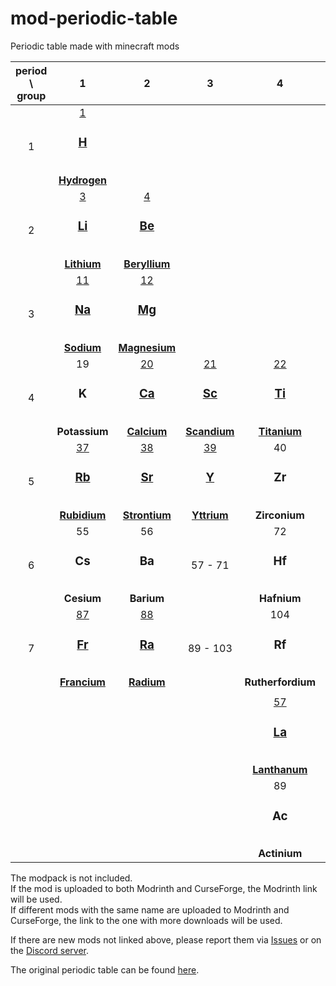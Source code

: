 # mod-periodic-table
Periodic table made with minecraft mods

| period \ group | 1                                                                                      |2                                                                                                      |3                                                                          |4                                                                            |5                                                                                 |6                                                                                 |7                                                                              |8                                                                                                  |9                                                                               |10                                                                                                      |11                                        |12                                                                                         |13                                                                                                  |14                                                                                                 |15                                      |16                                                                                       |17                                                                                             |18                                                                       |
|:--------------:|:--------------------------------------------------------------------------------------:|:-----------------------------------------------------------------------------------------------------:|:-------------------------------------------------------------------------:|:---------------------------------------------------------------------------:|:--------------------------------------------------------------------------------:|:--------------------------------------------------------------------------------:|:-----------------------------------------------------------------------------:|:-------------------------------------------------------------------------------------------------:|:------------------------------------------------------------------------------:|:------------------------------------------------------------------------------------------------------:|:----------------------------------------:|:-----------------------------------------------------------------------------------------:|:--------------------------------------------------------------------------------------------------:|:-------------------------------------------------------------------------------------------------:|:--------------------------------------:|:---------------------------------------------------------------------------------------:|:---------------------------------------------------------------------------------------------:|:-----------------------------------------------------------------------:|
|1               |[1<br> <h3> H </h3> <br> **Hydrogen**](https://modrinth.com/mod/hydrogen)               |                                                                                                       |                                                                           |                                                                             |                                                                                  |                                                                                  |                                                                               |                                                                                                   |                                                                                |                                                                                                        |                                          |                                                                                           |                                                                                                    |                                                                                                   |                                        |                                                                                         |                                                                                               |2<br> <h3> He </h3> <br> **Helium**                                      |
|2               |[3<br> <h3> Li </h3> <br> **Lithium**](https://modrinth.com/mod/lithium)                |[4<br> <h3> Be </h3> <br> **Beryllium**](https://modrinth.com/mod/beryllium-ore)                       |                                                                           |                                                                             |                                                                                  |                                                                                  |                                                                               |                                                                                                   |                                                                                |                                                                                                        |                                          |                                                                                           |5<br> <h3> B </h3> <br> **Boron**                                                                   |[6<br> <h3> C </h3> <br> **Carbon**](https://modrinth.com/mod/carbon-performance)                  |7<br> <h3> N </h3> <br> **Nitrogen**    |[8<br> <h3> O </h3> <br> **Oxygen**](https://www.curseforge.com/minecraft/mc-mods/oxygen)|[9<br> <h3> F </h3> <br> **Fluorine**](https://www.curseforge.com/minecraft/mc-mods/fluorine)  |[10<br> <h3> Ne </h3> <br> **Neon**](https://modrinth.com/mod/neon)      |
|3               |[11<br> <h3> Na </h3> <br> **Sodium**](https://modrinth.com/mod/sodium)                 |[12<br> <h3> Mg </h3> <br> **Magnesium**](https://www.curseforge.com/minecraft/mc-mods/sodium-reforged)|                                                                           |                                                                             |                                                                                  |                                                                                  |                                                                               |                                                                                                   |                                                                                |                                                                                                        |                                          |                                                                                           |13<br> <h3> Al </h3> <br> **Aluminum**                                                              |14<br> <h3> Si </h3> <br> **Silicon**                                                              |15<br> <h3> P </h3> <br> **Phosphorus** |16<br> <h3> S </h3> <br> **Sulfur**                                                      |[17<br> <h3> Cl </h3> <br> **Chlorine**](https://www.curseforge.com/minecraft/mc-mods/chlorine)|[18<br> <h3> Ar </h3> <br> **Argon**](https://modrinth.com/mod/argonmod) |
|4               |19<br> <h3> K </h3> <br> **Potassium**                                                  |[20<br> <h3> Ca </h3> <br> **Calcium**](https://modrinth.com/mod/calcium-fps)                          |[21<br> <h3> Sc </h3> <br> **Scandium**](https://modrinth.com/mod/scandium)|[22<br> <h3> Ti </h3> <br> **Titanium**](https://modrinth.com/mod/titanium)  |[23<br> <h3> V </h3> <br> **Vanadium**](https://modrinth.com/mod/vanadium)        |24<br> <h3> Cr </h3> <br> **Chromium**                                            |25<br> <h3> Mn </h3> <br> **Manganese**                                        |[26<br> <h3> Fe </h3> <br> **Iron**](https://www.curseforge.com/minecraft/mc-mods/iron)            |[27<br> <h3> Co </h3> <br> **Cobalt**](https://modrinth.com/mod/cobalt)         |28<br> <h3> Ni </h3> <br> **Nickel**       |29<br> <h3> Cu </h3> <br> **Copper**                        |30<br> <h3> Zn </h3> <br> **Zinc**        |31<br> <h3> Ga </h3> <br> **Gallium**                                                      |32<br> <h3> Ge </h3> <br> **Germanium**                                                             |33<br> <h3> As </h3> <br> **Arsenic**                                                              |34<br> <h3> Se </h3> <br> **Selenium**  |35<br> <h3> Br </h3> <br> **Bromine**                                                    |[36<br> <h3> Kr </h3> <br> **Krypton**](https://modrinth.com/mod/krypton)                      |[36<br> <h3> Kr </h3> <br> **Krypton**](https://modrinth.com/mod/krypton)|
|5               |[37<br> <h3> Rb </h3> <br> **Rubidium**](https://modrinth.com/mod/rubidium)             |[38<br> <h3> Sr </h3> <br> **Strontium**](https://www.curseforge.com/minecraft/mc-mods/strontium)      |[39<br> <h3> Y </h3> <br> **Yttrium**](https://modrinth.com/mod/yttrium)   |40<br> <h3> Zr </h3> <br> **Zirconium**                                      |41<br> <h3> Nb </h3> <br> **Niobium**                                             |42<br> <h3> Mo </h3> <br> **Molybdenum**                                          |[43<br> <h3> Tc </h3> <br> **Technetium**](https://modrinth.com/mod/technetium)|44<br> <h3> Ru </h3> <br> **Ruthenium**                                                            |45<br> <h3> Rh </h3> <br> **Rhodium**                                           |[46<br> <h3> Pd </h3> <br> **Palladium**](https://modrinth.com/mod/threetag-palladium)                  |47<br> <h3> Ag </h3> <br> **Silver**      |[48<br> <h3> Cd </h3> <br> **Cadmium**](https://github.com/jellysquid3/cadmium-fabric)     |[49<br> <h3> In </h3> <br> **Indium**](https://modrinth.com/mod/indium)                             |50<br> <h3> Sn </h3> <br> **Tin**                                                                  |51<br> <h3> Sb </h3> <br> **Antimony**  |52<br> <h3> Te </h3> <br> **Tellurium**                                                  |[53<br> <h3> I </h3> <br> **Iodine**](https://github.com/Trigary/Iodine)                       |[54<br> <h3> Xe </h3> <br> **Xenon**](https://modrinth.com/mod/xenon)    |
|6               |55<br> <h3> Cs </h3> <br> **Cesium**                                                    |56<br> <h3> Ba </h3> <br> **Barium**|57 - 71                                                           |72<br> <h3> Hf </h3> <br> **Hafnium**                                      |73<br> <h3> Ta </h3> <br> **Tantalum**                                       |74<br> <h3> W </h3> <br> **Tungsten**                                             |75<br> <h3> Re </h3> <br> **Rhenium**                                             |[76<br> <h3> Os </h3> <br> **Osmium**](https://modrinth.com/mod/osmium)        |77<br> <h3> Ir </h3> <br> **Iridium**                                                              |[78<br> <h3> Pt </h3> <br> **Platinum**](https://modrinth.com/mod/platinum-mod) |79<br> <h3> Au </h3> <br> **Gold**        |80<br> <h3> Hg </h3> <br> **Mercury**                        |81<br> <h3> Tl </h3> <br> **Thallium**    |82<br> <h3> Pb </h3> <br> **Lead**                                                         |[83<br> <h3> Bi </h3> <br> **Bismuth**](https://modrinth.com/mod/bismuth-2)                         |84<br> <h3> Po </h3> <br> **Polonium**                                                             |85<br> <h3> At </h3> <br> **Astatine**  |[86<br> <h3> Rn </h3> <br> **Radon**](https://modrinth.com/mod/radon)                    |85<br> <h3> At </h3> <br> **Astatine**                                                         |[86<br> <h3> Rn </h3> <br> **Radon**](https://modrinth.com/mod/radon)    |
|7               |[87<br> <h3> Fr </h3> <br> **Francium**](https://modrinth.com/mod/francium-optimization)|[88<br> <h3> Ra </h3> <br> **Radium**](https://modrinth.com/mod/radium)                                |89 - 103                                                                   |104<br> <h3> Rf </h3> <br> **Rutherfordium**                                 |105<br> <h3> Db </h3> <br> **Dubnium**                                            |[106<br> <h3> Sg </h3> <br> **Seaborgium**](https://modrinth.com/mod/seaborgium)  |107<br> <h3> Bh </h3> <br> **Bohrium**                                         |108<br> <h3> Hs </h3> <br> **Hassium**                                                             |[109<br> <h3> Mt </h3> <br> **Meitnerium**](https://modrinth.com/mod/meitnerium)|[110<br> <h3> Ds </h3> <br> **Darmstadtium**](https://www.curseforge.com/minecraft/mc-mods/darmstadtium)|111<br> <h3> Rg </h3> <br> **Roentgenium**|112<br> <h3> Cn </h3> <br> **Copernicium**                                                 |[113<br> <h3> Nh </h3> <br> **Nihonium**](https://www.curseforge.com/minecraft/mc-mods/nihonium-mod)|[114<br> <h3> Fl </h3> <br> **Flerovium**](https://www.curseforge.com/minecraft/mc-mods/flerovium) |115<br> <h3> Mc </h3> <br> **Moscovium**|116<br> <h3> Lv </h3> <br> **Livermorium**                                               |117<br> <h3> Ts </h3> <br> **Tennessine**                                                      |118<br> <h3> Og </h3> <br> **Oganesson**                                 |
|                |                                                                                        |                                                                                                       |                                                                           |                                                                             |                                                                                  |                                                                                  |                                                                               |                                                                                                   |                                                                                |                                                                                                        |                                          |                                                                                           |                                                                                                    |                                                                                                   |                                        |                                                                                         |                                                                                               |                                                                         |
|                |                                                                                        |                                                                                                       |                                                                           |[57<br> <h3> La </h3> <br> **Lanthanum**](https://modrinth.com/mod/lanthanum)|[58<br> <h3> Ce </h3> <br> **Cerium**](https://modrinth.com/modpack/lanthanide-ce)|59<br> <h3> Pr </h3> <br> **Praseodymium**                                        |[60<br> <h3> Nd </h3> <br> **Neodymium**](https://github.com/makamys/Neodymium)|[61<br> <h3> Pm </h3> <br> **Promethium**](https://www.curseforge.com/minecraft/mc-mods/promethium)|62<br> <h3> Sm </h3> <br> **Samarium**                                          |63<br> <h3> Eu </h3> <br> **Europium**                                                                  |64<br> <h3> Gd </h3> <br> **Gadolinium**  |65<br> <h3> Tb </h3> <br> **Terbium**                                                      |66<br> <h3> Dy </h3> <br> **Dysprosium**                                                            |67<br> <h3> Ho </h3> <br> **Holmium**                                                              |68<br> <h3> Er </h3> <br> **Erbium**    |69<br> <h3> Tm </h3> <br> **Thulium**                                                    |70<br> <h3> Yb </h3> <br> **Ytterbium**                                                        |71<br> <h3> Lu </h3> <br> **Lutetium**                                   |
|                |                                                                                        |                                                                                                       |                                                                           |89<br> <h3> Ac </h3> <br> **Actinium**                                       |[90<br> <h3> Th </h3> <br> **Thorium**](https://modrinth.com/mod/thorium)         |91<br> <h3> Pa </h3> <br> **Protactinium**                                        |92<br> <h3> U </h3> <br> **Uranium**                                           |93<br> <h3> Np</h3> <br> **Neptunium**                                                             |94<br> <h3> Pu </h3> <br> **Plutonium**                                         |95<br> <h3> Am </h3> <br> **Americium**                                                                 |96<br> <h3> Cm </h3> <br> **Curium**      |97<br> <h3> Bk </h3> <br> **Berkelium**                                                    |98<br> <h3> Cf </h3> <br> **Californium**                                                           |99<br> <h3> Es </h3> <br> **Einsteinium**                                                          |100<br> <h3> Fm </h3> <br> **Fermium**  |[101<br> <h3> Md </h3> <br> **Mendelevium**](https://modrinth.com/mod/mendelevium)       |102<br> <h3> No </h3> <br> **Nobelium**                                                        |103<br> <h3> Lr </h3> <br> **Lawrencium**                                |


The modpack is not included.  
If the mod is uploaded to both Modrinth and CurseForge, the Modrinth link will be used.  
If different mods with the same name are uploaded to Modrinth and CurseForge, the link to the one with more downloads will be used.  

If there are new mods not linked above, please report them via [Issues](https://github.com/DominoKorean/mod-periodic-table/issues) or on the [Discord server](https://discord.gg/D5zEJx3AFE).  

The original periodic table can be found [here](https://github.com/DominoKorean/markdown-period-table).